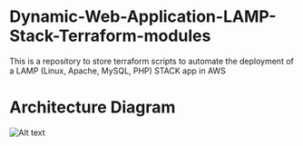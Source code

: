 # Dynamic-Web-Application-LAMP-Stack-Terraform-modules

This is a repository to store terraform scripts to automate the deployment of a LAMP (Linux, Apache, MySQL, PHP) STACK app in AWS


# Architecture Diagram


![Alt text](/Diagram_Architecture_LAMP_Stack_on_EC2.png)
